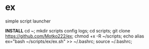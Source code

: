 # ex
simple script launcher

**INSTALL**
cd ~;
mkdir scripts config logs;
cd scripts;
git clone https://github.com/Motko222/ex;
chmod +x -R ~/scripts;
echo alias ex=\"bash ~/scripts/ex/ex.sh\" >> ~/.bashrc;
source ~/.bashrc;
